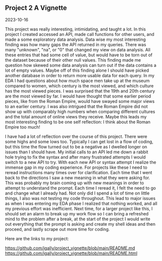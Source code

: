 ## Project 2 A Vignette  
2023-10-16 

  This project was really interesting, intimidating, and taught a lot. In this project I created accessed an API, made call functions for other users, and made a some exploratory data analysis. Data wise my most interesting finding was how many gaps the API returned in my queries. There was many "unknown", "na", or "0" that changed my view on data analysis. All these entries that had some cell of value, but would have to be torn out of the dataset because of their other null values. This finding made me question how skewed some data analysis can turn out if the data contains a lot of empty values. Maybe off of this finding alone I should have picked another database in order to return more usable data for each query. In my EDA I had questions about how much space men take up at the museum compared to women, which century is the most viewed, and which culture has the most viewed pieces. I was surprised that the 19th and 20th century are the most viewed by far. I would have thought that some earlier period pieces, like from the Roman Empire, would have swayed some major views to an earlier century. I was also intrigued that the Roman Empire did not show up with comparably high numbers when comparing different cultures and the total amount of online views they receive. Maybe this leads my most interesting finding to be one self reflection: I think about the Roman Empire too much!

  I have had a lot of reflection over the course of this project. There were some highs and some lows too. Typically I can get lost in a flow of coding, but this time the flow turned out to be a negative as I dwelled longer on issues than I should have. My initial calls to an API led me down a rabbit hole trying to fix the syntax and after many frustrated attempts I would switch to a new API to try. With each new API or syntax attempt I realize the immense gap in my coding experience. For projects like these I need to reread instructions many times over for clarification. Each time that I went back to the directions I saw a new meaning in what they were asking for. This was probably my brain coming up with new meanings in order to attempt to understand the prompt. Each time I reread it, I felt the need to go and change what I already had. Not only did I spend a lot of time on little things, I also was not testing my code throughout. This lead to major issues as when I was entering my EDA phase I realized that nothing worked, and all my previous effort was inefficient. Next time, for a larger project like this, I should set an alarm to break up my work flow so I can bring a refreshed mind to the problem after a break, at the start of the project I would write out everything that the prompt is asking and create my shell ideas and then proceed, and lastly scrape out more time for coding.

Here are the links to my project:  

https://github.com/jgally/project_vignette/blob/main/README.md 
https://github.com/jgally/project_vignette/blob/main/README.html 

